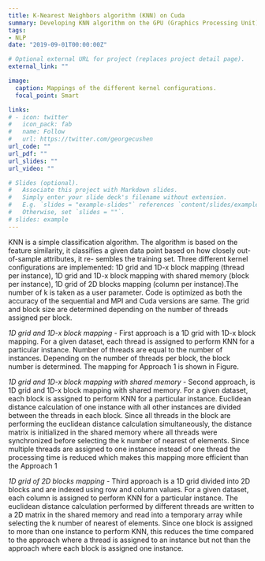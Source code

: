 ```yaml
---
title: K-Nearest Neighbors algorithm (KNN) on Cuda
summary: Developing KNN algorithm on the GPU (Graphics Processing Unit) using CUDA.
tags:
- NLP
date: "2019-09-01T00:00:00Z"

# Optional external URL for project (replaces project detail page).
external_link: ""

image:
  caption: Mappings of the different kernel configurations.
  focal_point: Smart

links:
# - icon: twitter
#   icon_pack: fab
#   name: Follow
#   url: https://twitter.com/georgecushen
url_code: ""
url_pdf: ""
url_slides: ""
url_video: ""

# Slides (optional).
#   Associate this project with Markdown slides.
#   Simply enter your slide deck's filename without extension.
#   E.g. `slides = "example-slides"` references `content/slides/example-slides.md`.
#   Otherwise, set `slides = ""`.
# slides: example
---
```


KNN is a simple classification algorithm. The algorithm
is based on the feature similarity, it classifies a given data
point based on how closely out-of-sample attributes, it re-
sembles the training set. Three different kernel configurations
are implemented: 1D grid and 1D-x block mapping (thread
per instance), 1D grid and 1D-x block mapping with shared
memory (block per instance), 1D grid of 2D blocks mapping
(column per instance).The number of k is taken as a user
parameter. Code is optimized as both the accuracy of the
sequential and MPI and Cuda versions are same. The grid
and block size are determined depending on the number of
threads assigned per block.

*1D grid and 1D-x block mapping* - First approach is a 1D grid with 1D-x block mapping. For
a given dataset, each thread is assigned to perform KNN for a
particular instance. Number of threads are equal to the number
of instances. Depending on the number of threads per block,
the block number is determined. The mapping for Approach
1 is shown in Figure. 

*1D grid and 1D-x block mapping with shared memory* - Second approach, is 1D grid and 1D-x block mapping
with shared memory. For a given dataset, each block is
assigned to perform KNN for a particular instance. Euclidean
distance calculation of one instance with all other instances are
divided between the threads in each block. Since all threads
in the block are performing the euclidean distance calculation
simultaneously, the distance matrix is initialized in the shared
memory where all threads were synchronized before selecting
the k number of nearest of elements. Since multiple threads are
assigned to one instance instead of one thread the processing time is reduced which makes this mapping more efficient than
the Approach 1

*1D grid of 2D blocks mapping* - Third approach is a 1D grid divided into 2D blocks and are
indexed using row and column values. For a given dataset,
each column is assigned to perform KNN for a particular
instance. The euclidean distance calculation performed by
different threads are written to a 2D matrix in the shared
memory and read into a temporary array while selecting the
k number of nearest of elements. Since one block is assigned
to more than one instance to perform KNN, this reduces the
time compared to the approach where a thread is assigned
to an instance but not than the approach where each block is
assigned one instance.